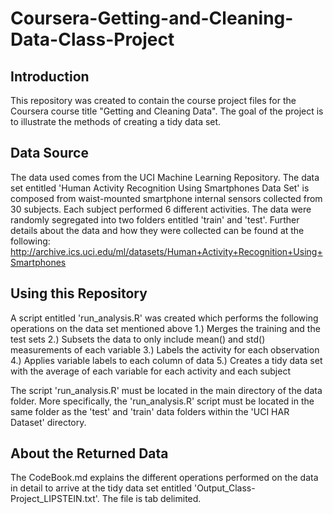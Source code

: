 # Coursera-Getting-and-Cleaning-Data-Class-Project

## Introduction
This repository was created to contain the course project files for the Coursera course title "Getting and Cleaning Data".  The goal of the project is to illustrate the methods of creating a tidy data set.

## Data Source
The data used comes from the UCI Machine Learning Repository.  The data set entitled 'Human Activity Recognition Using Smartphones Data Set' is composed from waist-mounted smartphone internal sensors collected from 30 subjects.  Each subject performed 6 different activities.  The data were randomly segregated into two folders entitled 'train' and 'test'.  Further details about the data and how they were collected can be found at the following:
<http://archive.ics.uci.edu/ml/datasets/Human+Activity+Recognition+Using+Smartphones>

## Using this Repository
A script entitled 'run_analysis.R' was created which performs the following operations on the data set mentioned above
  1.) Merges the training and the test sets
  2.) Subsets the data to only include mean() and std() measurements of each variable 
  3.) Labels the activity for each observation
  4.) Applies variable labels to each column of data 
  5.) Creates a tidy data set with the average of each variable for each activity and each subject

The script 'run_analysis.R' must be located in the main directory of the data folder.  More specifically, the 'run_analysis.R' script must be located in the same folder as the 'test' and 'train' data folders within the 'UCI HAR Dataset' directory.

## About the Returned Data
The CodeBook.md explains the different operations performed on the data in detail to arrive at the tidy data set entitled 'Output_Class-Project_LIPSTEIN.txt'.  The file is tab delimited.
